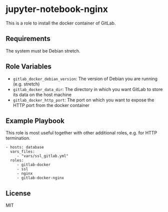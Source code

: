 jupyter-notebook-nginx
======================

This is a role to install the docker container of GitLab.

Requirements
------------

The system must be Debian stretch.

Role Variables
--------------

- `gitlab_docker_debian_version`: The version of Debian you are running
  (e.g. stretch)
- `gitlab_docker_data_dir`: The directory in which you want GitLab to store
  its data on the host machine
- `gitlab_docker_http_port`: The port on which you want to expose the
  HTTP port from the docker container

Example Playbook
----------------

This role is most useful together with other additional roles, e.g. for
HTTP termination.

    - hosts: database
      vars_files:
         - "vars/ssl_gitlab.yml"
      roles:
         - gitlab-docker
         - ssl
         - nginx
         - gitlab-docker-nginx

License
-------

MIT

